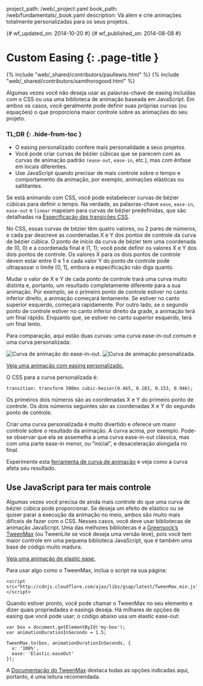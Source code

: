 project_path: /web/_project.yaml
book_path: /web/fundamentals/_book.yaml
description: Vá além e crie animações totalmente personalizadas para os seus projetos.


{# wf_updated_on: 2014-10-20 #}
{# wf_published_on: 2014-08-08 #}

# Custom Easing {: .page-title }

{% include "web/_shared/contributors/paullewis.html" %}
{% include "web/_shared/contributors/samthorogood.html" %}


Algumas vezes você não deseja usar as palavras-chave de easing incluídas com o CSS ou usa uma biblioteca de animação baseada em JavaScript. Em ambos os casos, você geralmente pode definir suas próprias curvas (ou equações) o que proporciona maior controle sobre as animações do seu projeto.

### TL;DR {: .hide-from-toc }
- O easing personalizado confere mais personalidade a seus projetos.
- Você pode criar curvas de bézier cúbicas que se parecem com as curvas de animação padrão <code>(ease-out</code>, <code>ease-in</code>, etc.), mas com ênfase em locais diferentes.
- Use JavaScript quando precisar de mais controle sobre o tempo e comportamento da animação, por exemplo, animações elásticas ou saltitantes.


Se está animando com CSS, você pode estabelecer curvas de bézier cúbicas para definir o tempo. Na verdade, as palavras-chave `ease`, `ease-in`, `ease-out` e `linear` mapeiam para curvas de bézier predefinidas, que são detalhadas na [Especificação das transições CSS](http://www.w3.org/TR/css3-transitions/).

No CSS, essas curvas de bézier têm quatro valores, ou 2 pares de números, e cada par descreve as coordenadas X e Y dos pontos de controle da curva de bézier cúbica.  O ponto de início da curva de bézier tem uma coordenada de (0, 0) e a coordenada final é (1, 1); você pode definir os valores X e Y dos dois pontos de controle. Os valores X para os dois pontos de controle devem estar entre 0 e 1 e cada valor Y do ponto de controle pode ultrapassar o limite [0, 1], embora a especificação não diga quanto.

Mudar o valor de X e Y de cada ponto de controle trará uma curva muito distinta e, portanto, um resultado completamente diferente para a sua animação. Por exemplo, se o primeiro ponto de controle estiver no canto inferior direito, a animação começará lentamente. Se estiver no canto superior esquerdo, começará rapidamente. Por outro lado, se o segundo ponto de controle estiver no canto inferior direito da grade, a animação terá um final rápido. Enquanto que, se estiver no canto superior esquerdo, terá um final lento.

Para comparação, aqui estão duas curvas: uma curva ease-in-out comum e uma curva personalizada:

<img src="images/ease-in-out-markers.png" style="display: inline; max-width: 300px" alt="Curva de animação do ease-in-out." />
<img src="images/custom.png" style="display: inline; max-width: 300px" alt="Curva de animação personalizada." />

<a href="https://googlesamples.github.io/web-fundamentals/fundamentals/design-and-ui/animations/box-move-custom-curve.html">Veja uma animação com easing personalizado.</a>

O CSS para a curva personalizada é:


    transition: transform 500ms cubic-bezier(0.465, 0.183, 0.153, 0.946);
    

Os primeiros dois números são as coordenadas X e Y do primeiro ponto de controle. Os dois números seguintes são as coordenadas X e Y do segundo ponto de controle.

Criar uma curva personalizada é muito divertido e oferece um maior controle sobre o resultado da animação. A curva acima, por exemplo. Pode-se observar que ela se assemelha a uma curva ease-in-out clássica, mas com uma parte ease-in menor, ou “inicial”, e desaceleração alongada no final.

Experimente esta <a href="https://googlesamples.github.io/web-fundamentals/fundamentals/design-and-ui/animations/curve-playground.html">ferramenta de curva de animação</a> e veja como a curva afeta seu resultado.

## Use JavaScript para ter mais controle

Algumas vezes você precisa de ainda mais controle do que uma curva de bézier cúbica pode proporcionar. Se deseja um efeito de elástico ou se quiser parar a execução da animação no meio, ambos são muito mais difíceis de fazer com o CSS. Nesses casos, você deve usar bibliotecas de animação JavaScript. Uma das melhores bibliotecas é a [Greensock’s TweenMax](https://github.com/greensock/GreenSock-JS/tree/master/src/minified) (ou TweenLite se você deseja uma versão leve), pois você tem maior controle em uma pequena biblioteca JavaScript, que é também uma base de código muito madura.

<a href="https://googlesamples.github.io/web-fundamentals/fundamentals/design-and-ui/animations/box-move-elastic.html">Veja uma animação de elastic ease.</a>

Para usar algo como o TweenMax, inclua o script na sua página:


    <script src="http://cdnjs.cloudflare.com/ajax/libs/gsap/latest/TweenMax.min.js"></script>
    

Quando estiver pronto, você pode chamar o TweenMax no seu elemento e dizer quais propriedades e easings deseja. Há milhares de opções de easing que você pode usar; o código abaixo usa um elastic ease-out:


    var box = document.getElementById('my-box');
    var animationDurationInSeconds = 1.5;
    
    TweenMax.to(box, animationDurationInSeconds, {
      x: '100%',
      ease: 'Elastic.easeOut'
    });
    

A [Documentação do TweenMax](http://greensock.com/docs/#/HTML5/GSAP/TweenMax/) destaca todas as opções indicadas aqui, portanto, é uma leitura recomendada.



